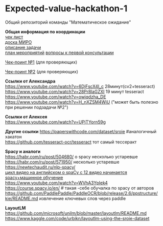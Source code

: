 # Expected-value-hackathon-1
Общий репозиторий команды "Математическое ожидание" 

**Общая информация по координации**    
[чек лист](https://docs.google.com/spreadsheets/d/1aVTEXQQJoefqMAar4EJdJkRZOt9OdHDBG4AxBELad1A/edit)    
[доска МИРО](https://miro.com/app/board/uXjVP2DInDc=/)   
[описание задачи](https://docs.google.com/document/d/1A9-_QIFfehBWlAZVUW3OCAn81GnZVO09kbXYADfSuGw/edit)    
[план мероприятий](https://held-education-b1d.notion.site/a1a863f895b9433aaf18025419b5cf3f?p=cd7da9ca603142cf9b93334ec8cd4f21&pm=s)
[вопросы к первой консультации](https://docs.google.com/document/d/13MD5q5Wt1R14RrPrqLSdcrgkYmUag-2p/edit)

[Чек-поинт №1](https://github.com/sosdatpapku/Expected-value-hackathon-1/tree/main/checkpoint№1%20(Sergey%20code)) (для проверяющих)

[Чек-поинт №2](https://github.com/sosdatpapku/Expected-value-hackathon-1/tree/main/checkpoint№2%20(Alexandr%20code)) (для проверяющих)

 **Ссылки от Александра**  
  https://www.youtube.com/watch?v=6DjFscX4I_c  28минут(cv2+tesseract)  
  https://www.youtube.com/watch?v=28Pr8IaGZXI  19 минут tesseract  
  https://www.youtube.com/watch?v=owiqdzha_DE     
 https://www.youtube.com/watch?v=H_nXZSM4WiU ("может быть полезно при решении подзадачи №2")  
 
 **Ссылки от Алексея**  
 https://www.youtube.com/watch?v=UPjTYorn59g
 
 **Другие ссылки**
 https://paperswithcode.com/dataset/sroie  #аналогичный хакатон  
https://github.com/tesseract-ocr/tesseract тот самый тессеракт  

**Spacy и аналоги**  
https://habr.com/ru/post/504680/  о spacy    несколько устаревше
https://habr.com/ru/post/571950/    несколько устаревше
https://newtechaudit.ru/nlp-spacy/   
[цикл видео на английском о spaCy  c 12 видео начинается spacy+машинное обучение](https://www.youtube.com/watch?v=yqruv_QQctI&list=PL2VXyKi-KpYvuOdPwXR-FZfmZ0hjoNSUo&index=2)  
https://www.youtube.com/watch?v=WVhA3YpIek4  
https://course.spacy.io/en/  # такая -себе обучалка по spacy от авторов 
https://github.com/PaddlePaddle/PaddleOCR/blob/release/2.6/ppstructure/kie/README.md извлечение ключевых слов через paddle  

**LayoutLM**  
https://github.com/microsoft/unilm/blob/master/layoutlm/README.md  
https://www.kaggle.com/code/urbikn/layoutlm-using-the-sroie-dataset
